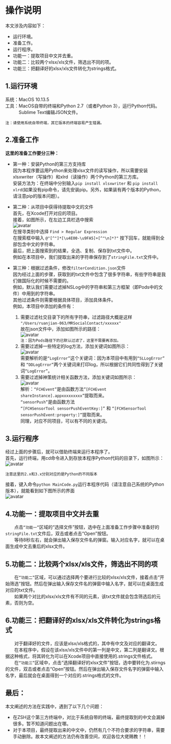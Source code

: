 # 操作说明  
本文涉及内容如下：  
- 运行环境。   
- 准备工作。   
- 运行程序。   
- 功能一：提取项目中文并去重。   
- 功能二：比较两个xlsx/xls文件，筛选出不同的项。    
- 功能三：把翻译好的xlsx/xls文件转化为strings格式。   

## 1.运行环境
系统：MacOS 10.13.5  
工具：MacOS自带的终端和Python 2.7（或者Python 3），运行Python代码。  
&#8195;&emsp;&emsp;Sublime Text编辑JSON文件。
```
注：请使用系统自带终端，其它版本的终端容易产生错漏。
```
## 2.准备工作
**这里的准备工作要分三种：**
- 第一种：安装Python的第三方支持库  
因为本程序要运用Python来处理xlsx文件的读写操作，所以需要安装xlsxwriter（写操作）和xlrd（读操作）两个Python的第三方库。  
安装方法为：在终端中分别输入```pip install xlsxwriter``` 和 ```pip install xlrd```(如果没有pip命令，请先安装pip。另外，如果装有两个版本的Python，请注意pip的版本问题）。

- 第二种：从项目中获得待提取中文的文件  
首先，在Xcode打开对应的项目。  
接着，如图所示，在左边工具栏选中搜索  
![avatar](http://gitlab.adnonstop.com/Demo/FetchChinese-Debate/raw/master/PicSources/准备工作2.png)  
在搜寻类别中选择 ```Find > Regular Expression```  
在搜索框中输入 ```@"[^"]*[\u4E00-\u9FA5]+[^"\n]*?"``` 按下回车，就能得到全部包含中文的字符串。  
最后，把上面搜索到的结果，全选、复制、保存到txt文件中。  
例如在本项目中，我们提取出来的字符串保存到了```stringFile.txt```文件中。

- 第三种：根据过滤条件，修改```filterCondition.json```文件  
因为经过上面的步骤，获取到的txt文件中包含了很多字符串，有些字符串是我们做国际化的时候不需要的。  
例如，默认我们需要过滤掉NSLog中的字符串和第三方框架（即Pods中的文件）中用到的字符串。  
其他过滤条件则需要根据具体项目，添加具体条件。  
例如，本项目中添加的条件有：  

  1. 需要过滤社交目录下的所有字符串，过滤路径大概是这样  
```"/Users/ruanjian-063/MRSocialContact/xxxxxx"```  
故在json文件中，添加如图所示的路径：  
![avatar](http://gitlab.adnonstop.com/Demo/FetchChinese-Debate/raw/master/PicSources/准备工作3-1.png)   
```注：因为Pods路径下的已默认过滤了，这里不需要再添加。```  
  2. 需要过滤掉一些特定的log方法，添加关键词如图所示：  
![avatar](http://gitlab.adnonstop.com/Demo/FetchChinese-Debate/raw/master/PicSources/准备工作3-2.png)  
需要解析的是```“LogError”```这个关键词：因为本项目中有用到```“SLLogError”``` 和 ```“DDLogError”```两个关键词来打印log，所以根据它们共同性得到了关键词```“LogError”```。  
  3. 需要过滤掉神策统计相关函数方法，添加关键词如图所示：  
![avatar](http://gitlab.adnonstop.com/Demo/FetchChinese-Debate/raw/master/PicSources/准备工作3-3.png)  
解析：```“FCHEvent”```是由函数方法```”[FCHEvent shareInstance].appxxxxxxxxx”```提取而来。  
```“sensorPush”```是由函数方法  
```“[FCHSensorTool sensorPushEventKey:]”``` 和
```“[FCHSensorTool sensorPushEvent:property:]”```提取而来。  
同理，对应不同项目，可以有不同的关键词。  

## 3.运行程序  
经过上面的步骤后，就可以借助终端来运行本程序了。    
首先，运行终端，用cd命令进入到存放本程序Python代码的目录下，如图所示：     
![avatar](http://gitlab.adnonstop.com/Demo/FetchChinese-Debate/raw/master/PicSources/运行.png) 
```
注意这里的2.x和3.x分别对应的是Python的不同版本
```  
接着，键入命令```python MainCode.py```运行本程序代码（请注意自己系统的Python版本），就能看到如下图所示的界面  
![avatar](http://gitlab.adnonstop.com/Demo/FetchChinese-Debate/raw/master/PicSources/运行效果.png)  
## 4.功能一：提取项目中文并去重  
&emsp;&emsp;点击```“功能一”```区域的“选择文件”按钮，选中在上面准备工作步骤中准备好的```stringFile.txt```文件后，双击或者点击“Open”按钮。  
&emsp;&emsp;等待8秒左右，就会弹出输入保存文件名的弹窗。输入对应名字，就可以在桌面生成中文去重后的xlsx文件。  

## 5.功能二：比较两个xlsx/xls文件，筛选出不同的项  
&emsp;&emsp;在```“功能二”```区域，可以通过选择两个要进行比较的xlsx/xls文件，接着点击“开始筛选”按钮。然后在弹出输入保存文件名的弹窗中输入名字，就可以在桌面生成对应的txt文件。  
&emsp;&emsp;如果两个对比的xlsx/xls文件有不同的元素，该txt文件就会包含筛选后的元素，否则为空。  

## 6.功能三：把翻译好的xlsx/xls文件转化为strings格式  
&emsp;&emsp;对于翻译好的文件，应该是xlsx/xls格式的，其中有中文及对应的翻译文。  
&emsp;&emsp;在本程序中，假设在该xlsx/xls文件中的第一列是中文，第二列是翻译文。根据这种格式，将其转化为可以在Xcode项目中直接使用的.strings文件格式。  
&emsp;&emsp;在```“功能三”```区域中，点击“选择翻译好的xlsx文件”按钮，选中要转化为.stirngs的文件，双击或者点击“Open”按钮。然后在弹出输入保存文件名字的弹窗中输入名字，最后就会在桌面得到一个对应的.strings格式的文件。  

## 最后：  
本文阐述的方法在实践中，遇到了以下几个问题：  
- 在ZSH这个第三方终端中，对比于系统自带的终端，最终提取到的中文会漏掉很多。暂不知道问题出在哪。   
- 对于本项目，最终提取出来的中文中，仍然有几个不符合要求的字符串，需要手动删除。故本文阐述的方法仍有改善空间，欢迎各位大佬赐教！！   
